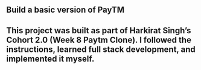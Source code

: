 
## Build a basic version of PayTM
## This project was built as part of Harkirat Singh’s Cohort 2.0 (Week 8 Paytm Clone). I followed the instructions, learned full stack development, and implemented it myself.
